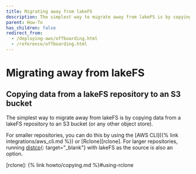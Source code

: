 ```yaml
---
title: Migrating away from lakeFS
description: The simplest way to migrate away from lakeFS is by copying data from a lakeFS repository to an S3 bucket.
parent: How-To
has_children: false
redirect_from: 
  - /deploying-aws/offboarding.html
  - /reference/offboarding.html
---
```


# Migrating away from lakeFS

## Copying data from a lakeFS repository to an S3 bucket

The simplest way to migrate away from lakeFS is by copying data from a lakeFS repository to an S3 bucket
(or any other object store).

For smaller repositories, you can do this by using the [AWS CLI]({% link integrations/aws_cli.md %}) or [Rclone][rclone].
For larger repositories, running [distcp](https://hadoop.apache.org/docs/current/hadoop-distcp/DistCp.html){: target="_blank"} with lakeFS as the source is also an option.

[rclone]:  {% link howto/copying.md %}#using-rclone
